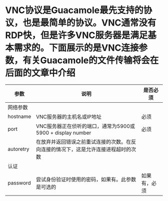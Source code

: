 # VNC协议是Guacamole最先支持的协议，也是最简单的协议。VNC通常没有RDP快，但是许多VNC服务器是满足基本需求的。下面展示的是VNC连接参数，有关Guacamole的文件传输将会在后面的文章中介绍



| 参数 | 说明 | 是否必须 |
| -------- | -------- | -------- |
| 网络参数 |
| hostname     | VNC服务器的主机名或IP地址     | 必须     |
| port     | VNC服务器正在侦听的端口，通常为5900或5900 + display number     | 必须     |
| autoretry     | 在放弃并返回错误之前重试连接的次数。在反向连接的情况下，这是允许连接进程超时的次数     |       |
| 认证     |
| password     | 尝试身份验证时使用的密码，如果有。此参数是可选的     | 如果有，必须     |